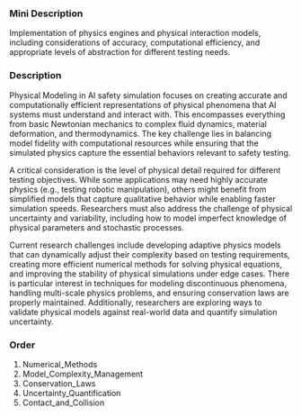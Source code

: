 ### Mini Description

Implementation of physics engines and physical interaction models, including considerations of accuracy, computational efficiency, and appropriate levels of abstraction for different testing needs.

### Description

Physical Modeling in AI safety simulation focuses on creating accurate and computationally efficient representations of physical phenomena that AI systems must understand and interact with. This encompasses everything from basic Newtonian mechanics to complex fluid dynamics, material deformation, and thermodynamics. The key challenge lies in balancing model fidelity with computational resources while ensuring that the simulated physics capture the essential behaviors relevant to safety testing.

A critical consideration is the level of physical detail required for different testing objectives. While some applications may need highly accurate physics (e.g., testing robotic manipulation), others might benefit from simplified models that capture qualitative behavior while enabling faster simulation speeds. Researchers must also address the challenge of physical uncertainty and variability, including how to model imperfect knowledge of physical parameters and stochastic processes.

Current research challenges include developing adaptive physics models that can dynamically adjust their complexity based on testing requirements, creating more efficient numerical methods for solving physical equations, and improving the stability of physical simulations under edge cases. There is particular interest in techniques for modeling discontinuous phenomena, handling multi-scale physics problems, and ensuring conservation laws are properly maintained. Additionally, researchers are exploring ways to validate physical models against real-world data and quantify simulation uncertainty.

### Order

1. Numerical_Methods
2. Model_Complexity_Management
3. Conservation_Laws
4. Uncertainty_Quantification
5. Contact_and_Collision
